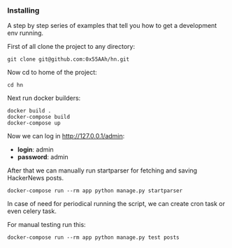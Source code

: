 ### Installing

A step by step series of examples that tell you how to get a development env running.

First of all clone the project to any directory:
```
git clone git@github.com:0x55AAh/hn.git
```
Now cd to home of the project:
```
cd hn
```
Next run docker builders:
```
docker build .
docker-compose build
docker-compose up
```
Now we can log in http://127.0.0.1/admin:
* **login**: admin
* **password**: admin

After that we can manually run startparser for fetching
and saving HackerNews posts.
```
docker-compose run --rm app python manage.py startparser
```
In case of need for periodical running the script, we can
create cron task or even celery task.

For manual testing run this:
```
docker-compose run --rm app python manage.py test posts
```